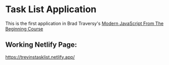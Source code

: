 # Task List Application

This is the first application in Brad Traversy's [Modern JavaScript From The Beginning Course](https://learning.oreilly.com/videos/modern-javascript-from/9781789539509/9781789539509)

## Working Netlify Page:
https://trevinstasklist.netlify.app/
